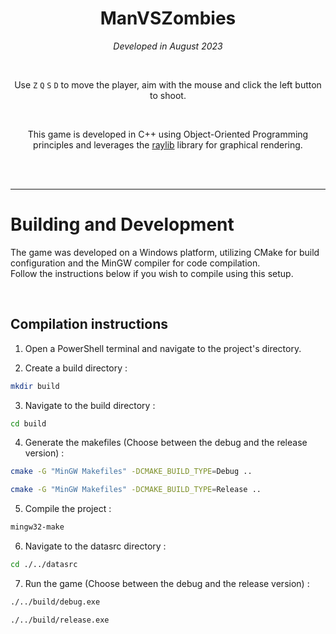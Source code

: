 <div align="center">

# ManVSZombies

*Developed in August 2023*

<br>

Use `Z` `Q` `S` `D` to move the player, aim with the mouse and click the left button to shoot.

<br>

This game is developed in C++ using Object-Oriented Programming principles and leverages the [raylib](https://www.raylib.com/) library for graphical rendering.


<br>
<br>

</div>

---

# Building and Development

The game was developed on a Windows platform, utilizing CMake for build configuration and the MinGW compiler for code compilation.  
Follow the instructions below if you wish to compile using this setup.

<br>

## Compilation instructions

1. Open a PowerShell terminal and navigate to the project's directory.

2. Create a build directory : 
```bash
mkdir build
```

3. Navigate to the build directory : 
```bash
cd build 
```

4. Generate the makefiles (Choose between the debug and the release version) :
```bash
cmake -G "MinGW Makefiles" -DCMAKE_BUILD_TYPE=Debug ..
```
```bash
cmake -G "MinGW Makefiles" -DCMAKE_BUILD_TYPE=Release ..
```

5. Compile the project :
```bash
mingw32-make 
```

6. Navigate to the datasrc directory : 
```bash
cd ./../datasrc
```

7. Run the game (Choose between the debug and the release version) :   
```bash
./../build/debug.exe
```
```bash
./../build/release.exe
```
